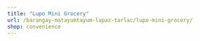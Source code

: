 ```yaml
---
title: "Lupo Mini Grocery"
url: /barangay-matayumtayum-lapaz-tarlac/lupo-mini-grocery/
shop: convenience
---
```


